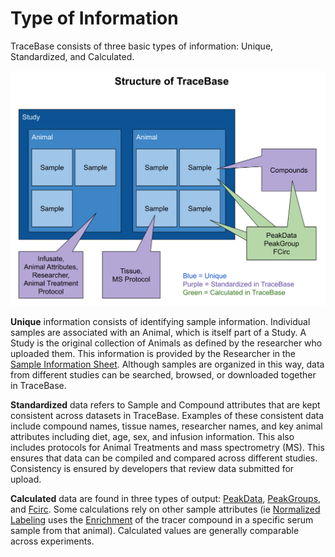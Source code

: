 # Type of Information

TraceBase consists of three basic types of information: Unique, Standardized,
and Calculated.

![Diagram showing the structure of the data records in TraceBase](../Attachments/Structure%20of%20Tracebase%20Sketch.png)

**Unique** information consists of identifying sample information.  Individual
samples are associated with an Animal, which is itself part of a Study.  A
Study is the original collection of Animals as defined by the researcher who
uploaded them.  This information is provided by the Researcher in the [Sample
Information Sheet](../Upload/Sample%20Information%20Sheet.md).  Although
samples are organized in this way, data from different studies can be searched,
browsed, or downloaded together in TraceBase.

**Standardized** data refers to Sample and Compound attributes that are kept
consistent across datasets in TraceBase.  Examples of these consistent data
include compound names, tissue names, researcher names, and key animal
attributes including diet, age, sex, and infusion information. This also
includes protocols for Animal Treatments and mass spectrometry (MS).  This
ensures that data can be compiled and compared across different studies.
Consistency is ensured by developers that review data submitted for upload.

**Calculated** data are found in three types of output:
[PeakData](../Download/About%20the%20Data/Data%20Types/PeakData.md),
[PeakGroups](../Download/About%20the%20Data/Data%20Types/PeakGroups.md), and
[Fcirc](../Download/About%20the%20Data/Data%20Types/FCirc.md).  Some calculations rely on
other sample attributes (ie [Normalized
Labeling](../Values/Normalized%20Labeling.md) uses the
[Enrichment](../Values/Enrichment.md) of the tracer compound in a specific
serum sample from that animal).  Calculated values are generally comparable
across experiments.
